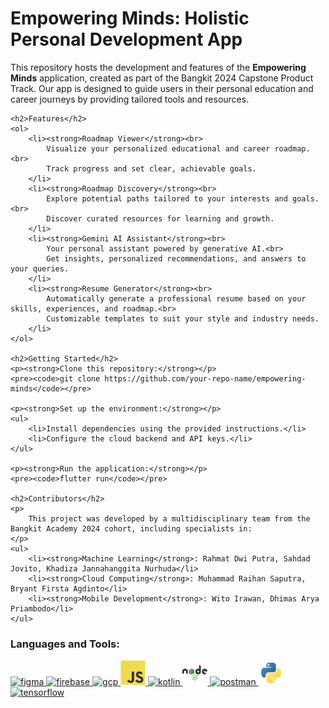 <h1>Empowering Minds: Holistic Personal Development App</h1>
    <p>
        This repository hosts the development and features of the <strong>Empowering Minds</strong> application, created as part of the Bangkit 2024 Capstone Product Track. Our app is designed to guide users in their personal education and career journeys by providing tailored tools and resources.
    </p>

    <h2>Features</h2>
    <ol>
        <li><strong>Roadmap Viewer</strong><br>
            Visualize your personalized educational and career roadmap.<br>
            Track progress and set clear, achievable goals.
        </li>
        <li><strong>Roadmap Discovery</strong><br>
            Explore potential paths tailored to your interests and goals.<br>
            Discover curated resources for learning and growth.
        </li>
        <li><strong>Gemini AI Assistant</strong><br>
            Your personal assistant powered by generative AI.<br>
            Get insights, personalized recommendations, and answers to your queries.
        </li>
        <li><strong>Resume Generator</strong><br>
            Automatically generate a professional resume based on your skills, experiences, and roadmap.<br>
            Customizable templates to suit your style and industry needs.
        </li>
    </ol>

    <h2>Getting Started</h2>
    <p><strong>Clone this repository:</strong></p>
    <pre><code>git clone https://github.com/your-repo-name/empowering-minds</code></pre>
    
    <p><strong>Set up the environment:</strong></p>
    <ul>
        <li>Install dependencies using the provided instructions.</li>
        <li>Configure the cloud backend and API keys.</li>
    </ul>
    
    <p><strong>Run the application:</strong></p>
    <pre><code>flutter run</code></pre>

    <h2>Contributors</h2>
    <p>
        This project was developed by a multidisciplinary team from the Bangkit Academy 2024 cohort, including specialists in:
    </p>
    <ul>
        <li><strong>Machine Learning</strong>: Rahmat Dwi Putra, Sahdad Jovito, Khadiza Jannahanggita Nurhuda</li>
        <li><strong>Cloud Computing</strong>: Muhammad Raihan Saputra, Bryant Firsta Agdinto</li>
        <li><strong>Mobile Development</strong>: Wito Irawan, Dhimas Arya Priambodo</li>
    </ul>

<h3 align="left">Languages and Tools:</h3>
<p align="left"> <a href="https://www.figma.com/" target="_blank" rel="noreferrer"> <img src="https://www.vectorlogo.zone/logos/figma/figma-icon.svg" alt="figma" width="40" height="40"/> </a> <a href="https://firebase.google.com/" target="_blank" rel="noreferrer"> <img src="https://www.vectorlogo.zone/logos/firebase/firebase-icon.svg" alt="firebase" width="40" height="40"/> </a> <a href="https://cloud.google.com" target="_blank" rel="noreferrer"> <img src="https://www.vectorlogo.zone/logos/google_cloud/google_cloud-icon.svg" alt="gcp" width="40" height="40"/> </a> <a href="https://developer.mozilla.org/en-US/docs/Web/JavaScript" target="_blank" rel="noreferrer"> <img src="https://raw.githubusercontent.com/devicons/devicon/master/icons/javascript/javascript-original.svg" alt="javascript" width="40" height="40"/> </a> <a href="https://kotlinlang.org" target="_blank" rel="noreferrer"> <img src="https://www.vectorlogo.zone/logos/kotlinlang/kotlinlang-icon.svg" alt="kotlin" width="40" height="40"/> </a> </a> <a href="https://nodejs.org" target="_blank" rel="noreferrer"> <img src="https://raw.githubusercontent.com/devicons/devicon/master/icons/nodejs/nodejs-original-wordmark.svg" alt="nodejs" width="40" height="40"/> </a> <a href="https://postman.com" target="_blank" rel="noreferrer"> <img src="https://www.vectorlogo.zone/logos/getpostman/getpostman-icon.svg" alt="postman" width="40" height="40"/> </a> <a href="https://www.python.org" target="_blank" rel="noreferrer"> <img src="https://raw.githubusercontent.com/devicons/devicon/master/icons/python/python-original.svg" alt="python" width="40" height="40"/> </a> <a href="https://www.tensorflow.org" target="_blank" rel="noreferrer"> <img src="https://www.vectorlogo.zone/logos/tensorflow/tensorflow-icon.svg" alt="tensorflow" width="40" height="40"/> </a> </p>

